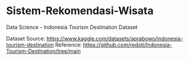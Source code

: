 # Sistem-Rekomendasi-Wisata
Data Science - Indonesia Tourism Destination Dataset

Dataset Source: https://www.kaggle.com/datasets/aprabowo/indonesia-tourism-destination
Reference: https://github.com/redoti/Indonesia-Tourism-Destination/tree/main
